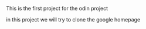 This is the first project for the odin project

in this project we will try to clone the google homepage
